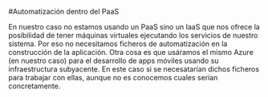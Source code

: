 #Automatización dentro del PaaS

En nuestro caso no estamos usando un PaaS sino un IaaS que nos ofrece la posibilidad de tener máquinas virtuales ejecutando los servicios de nuestro sistema. Por eso no necesitamos ficheros de automatización en la construcción de la aplicación. Otra cosa es que usáramos el mismo Azure (en nuestro caso) para el desarrollo de apps móviles usando su infraestructura subyacente. En este caso si se necesatarían dichos ficheros para trabajar con ellas, aunque no es conocemos cuales serían concretamente.